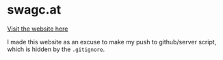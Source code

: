 # swagc.at

[Visit the website here](https://swagc.at/)

I made this website as an excuse to make my push to github/server script, which is hidden by the `.gitignore`.
